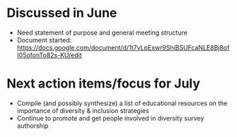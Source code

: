 
# Discussed in June
- Need statement of purpose and general meeting structure
- Document started: https://docs.google.com/document/d/1t7vLpExwr9ShiBSUFcaNLE8Bj8ofI05ofonTo82s-KU/edit

# Next action items/focus for July
- Compile (and possibly synthesize) a list of educational resources on the importance of diversity & inclusion strategies
- Continue to promote and get people involved in diversity survey authorship
